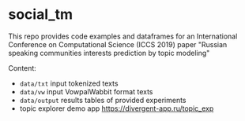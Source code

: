 # social_tm
This repo provides code examples and dataframes for an International Conference on Computational Science (ICCS 2019) paper "Russian speaking communities interests prediction by topic modeling"


Content:
* `data/txt` input tokenized texts
* `data/vw` input VowpalWabbit format texts
* `data/output` results tables of provided experiments
* topic explorer demo app https://divergent-app.ru/topic_exp

